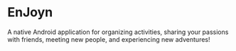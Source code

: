 # EnJoyn
A native Android application for organizing activities, sharing your passions with friends, meeting new people, and experiencing new adventures! 

